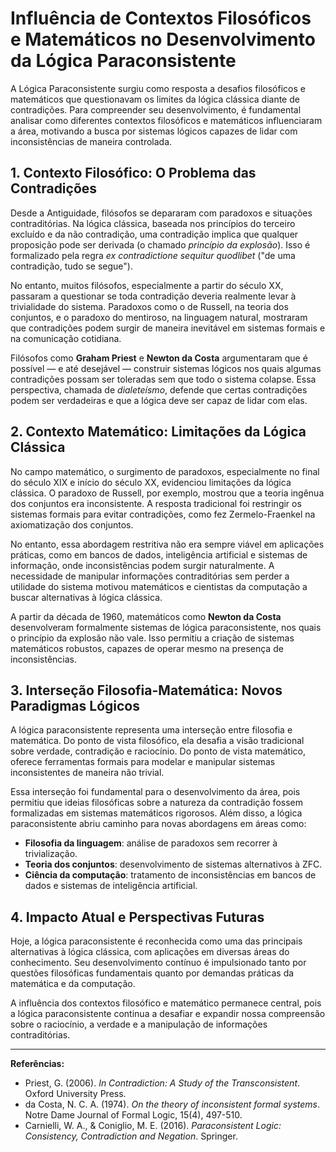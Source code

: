 
# Influência de Contextos Filosóficos e Matemáticos no Desenvolvimento da Lógica Paraconsistente

A Lógica Paraconsistente surgiu como resposta a desafios filosóficos e matemáticos que questionavam os limites da lógica clássica diante de contradições. Para compreender seu desenvolvimento, é fundamental analisar como diferentes contextos filosóficos e matemáticos influenciaram a área, motivando a busca por sistemas lógicos capazes de lidar com inconsistências de maneira controlada.

## 1. Contexto Filosófico: O Problema das Contradições

Desde a Antiguidade, filósofos se depararam com paradoxos e situações contraditórias. Na lógica clássica, baseada nos princípios do terceiro excluído e da não contradição, uma contradição implica que qualquer proposição pode ser derivada (o chamado *princípio da explosão*). Isso é formalizado pela regra _ex contradictione sequitur quodlibet_ ("de uma contradição, tudo se segue").

No entanto, muitos filósofos, especialmente a partir do século XX, passaram a questionar se toda contradição deveria realmente levar à trivialidade do sistema. Paradoxos como o de Russell, na teoria dos conjuntos, e o paradoxo do mentiroso, na linguagem natural, mostraram que contradições podem surgir de maneira inevitável em sistemas formais e na comunicação cotidiana.

Filósofos como **Graham Priest** e **Newton da Costa** argumentaram que é possível — e até desejável — construir sistemas lógicos nos quais algumas contradições possam ser toleradas sem que todo o sistema colapse. Essa perspectiva, chamada de *dialeteísmo*, defende que certas contradições podem ser verdadeiras e que a lógica deve ser capaz de lidar com elas.

## 2. Contexto Matemático: Limitações da Lógica Clássica

No campo matemático, o surgimento de paradoxos, especialmente no final do século XIX e início do século XX, evidenciou limitações da lógica clássica. O paradoxo de Russell, por exemplo, mostrou que a teoria ingênua dos conjuntos era inconsistente. A resposta tradicional foi restringir os sistemas formais para evitar contradições, como fez Zermelo-Fraenkel na axiomatização dos conjuntos.

No entanto, essa abordagem restritiva não era sempre viável em aplicações práticas, como em bancos de dados, inteligência artificial e sistemas de informação, onde inconsistências podem surgir naturalmente. A necessidade de manipular informações contraditórias sem perder a utilidade do sistema motivou matemáticos e cientistas da computação a buscar alternativas à lógica clássica.

A partir da década de 1960, matemáticos como **Newton da Costa** desenvolveram formalmente sistemas de lógica paraconsistente, nos quais o princípio da explosão não vale. Isso permitiu a criação de sistemas matemáticos robustos, capazes de operar mesmo na presença de inconsistências.

## 3. Interseção Filosofia-Matemática: Novos Paradigmas Lógicos

A lógica paraconsistente representa uma interseção entre filosofia e matemática. Do ponto de vista filosófico, ela desafia a visão tradicional sobre verdade, contradição e raciocínio. Do ponto de vista matemático, oferece ferramentas formais para modelar e manipular sistemas inconsistentes de maneira não trivial.

Essa interseção foi fundamental para o desenvolvimento da área, pois permitiu que ideias filosóficas sobre a natureza da contradição fossem formalizadas em sistemas matemáticos rigorosos. Além disso, a lógica paraconsistente abriu caminho para novas abordagens em áreas como:

- **Filosofia da linguagem**: análise de paradoxos sem recorrer à trivialização.
- **Teoria dos conjuntos**: desenvolvimento de sistemas alternativos à ZFC.
- **Ciência da computação**: tratamento de inconsistências em bancos de dados e sistemas de inteligência artificial.

## 4. Impacto Atual e Perspectivas Futuras

Hoje, a lógica paraconsistente é reconhecida como uma das principais alternativas à lógica clássica, com aplicações em diversas áreas do conhecimento. Seu desenvolvimento contínuo é impulsionado tanto por questões filosóficas fundamentais quanto por demandas práticas da matemática e da computação.

A influência dos contextos filosófico e matemático permanece central, pois a lógica paraconsistente continua a desafiar e expandir nossa compreensão sobre o raciocínio, a verdade e a manipulação de informações contraditórias.

___

**Referências:**

- Priest, G. (2006). *In Contradiction: A Study of the Transconsistent*. Oxford University Press.
- da Costa, N. C. A. (1974). *On the theory of inconsistent formal systems*. Notre Dame Journal of Formal Logic, 15(4), 497-510.
- Carnielli, W. A., & Coniglio, M. E. (2016). *Paraconsistent Logic: Consistency, Contradiction and Negation*. Springer.

